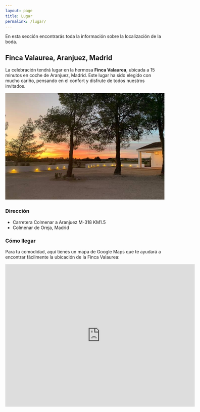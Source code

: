 ```yaml
---
layout: page
title: Lugar
permalink: /lugar/
---
```


En esta sección encontrarás toda la información sobre la localización de la boda.

## Finca Valaurea, Aranjuez, Madrid

La celebración tendrá lugar en la hermosa **Finca Valaurea**, ubicada a 15 minutos en coche de Aranjuez, Madrid. Este lugar ha sido elegido con mucho cariño, pensando en el confort y disfrute de todos nuestros invitados. 

![Foto de la finca](/images/finca.jpg)

### Dirección

- Carretera Colmenar a Aranjuez M-318 KM1.5
- Colmenar de Oreja, Madrid


### Cómo llegar

Para tu comodidad, aquí tienes un mapa de Google Maps que te ayudará a encontrar fácilmente la ubicación de la Finca Valaurea:

<div class="google-map">
<iframe src="https://www.google.com/maps/embed?pb=!1m14!1m8!1m3!1d12215.150971752646!2d-3.5091569!3d40.0578375!3m2!1i1024!2i768!4f13.1!3m3!1m2!1s0xd420f8e4d938993%3A0x7c135af9880431fc!2sFinca%20Valaurea!5e0!3m2!1sen!2sch!4v1710352161722!5m2!1sen!2sch" width="600" height="450" style="border:0;" allowfullscreen="" loading="lazy" referrerpolicy="no-referrer-when-downgrade"></iframe>
</div>
